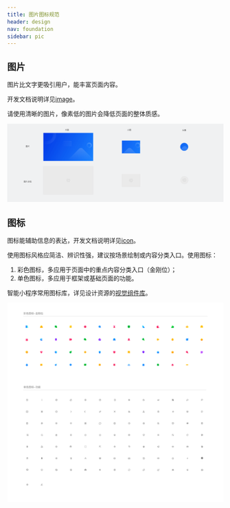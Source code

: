 ```yaml
---
title: 图片图标规范
header: design
nav: foundation
sidebar: pic
---
```


## 图片
图片比文字更吸引用户，能丰富页面内容。

开发文档说明详见<a href="https://smartprogram.baidu.com/docs/develop/component/media/#image/" target="_blank">image</a>。

请使用清晰的图片，像素低的图片会降低页面的整体质感。
<div class="m-doc-custom-examples-correct">
	<img src="../../../img/design/foundation/pic/1.png">
</div>

## 图标
图标能辅助信息的表达，开发文档说明详见<a href="https://smartprogram.baidu.com/docs/develop/component/base/#icon/" target="_blank">icon</a>。

使用图标风格应简洁、辨识性强，建议按场景绘制或内容分类入口。使用图标：
1. 彩色图标，多应用于页面中的重点内容分类入口（金刚位）；
2. 单色图标，多应用于框架或基础页面的功能。


智能小程序常用图标库，详见设计资源的[视觉组件库](../../resource/uikit/)。
<div class="m-doc-custom-examples-correct"><img src="../../../img/design/foundation/pic/2.png">
</div>

